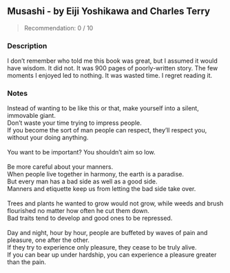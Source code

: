 ## Musashi - by Eiji Yoshikawa and Charles Terry
> Recommendation: 0 / 10
    
### Description
I don’t remember who told me this book was great, but I assumed it would have wisdom. It did not. It was 900 pages of poorly-written story. The few moments I enjoyed led to nothing. It was wasted time. I regret reading it.
    
### Notes
Instead of wanting to be like this or that, make yourself into a silent, immovable giant.<br>
Don’t waste your time trying to impress people.<br>
If you become the sort of man people can respect, they’ll respect you, without your doing anything.<br>
<br>
You want to be important? You shouldn’t aim so low.<br>
<br>
Be more careful about your manners.<br>
When people live together in harmony, the earth is a paradise.<br>
But every man has a bad side as well as a good side.<br>
Manners and etiquette keep us from letting the bad side take over.<br>
<br>
Trees and plants he wanted to grow would not grow, while weeds and brush flourished no matter how often he cut them down.<br>
Bad traits tend to develop and good ones to be repressed.<br>
<br>
Day and night, hour by hour, people are buffeted by waves of pain and pleasure, one after the other.<br>
If they try to experience only pleasure, they cease to be truly alive.<br>
If you can bear up under hardship, you can experience a pleasure greater than the pain.
